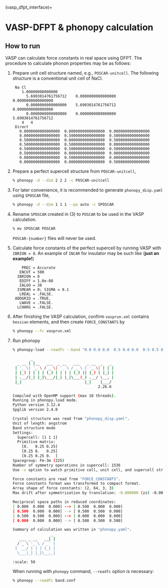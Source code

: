 (vasp_dfpt_interface)=
# VASP-DFPT & phonopy calculation

## How to run

VASP can calculate force constants in real space using DFPT. The
procedure to calculate phonon properties may be as follows:

1) Prepare unit cell structure named, e.g., `POSCAR-unitcell`. The
   following structure is a conventional unit cell of NaCl.

   ```
    Na Cl
       1.00000000000000
         5.6903014761756712    0.0000000000000000    0.0000000000000000
         0.0000000000000000    5.6903014761756712    0.0000000000000000
         0.0000000000000000    0.0000000000000000    5.6903014761756712
       4   4
    Direct
      0.0000000000000000  0.0000000000000000  0.0000000000000000
      0.0000000000000000  0.5000000000000000  0.5000000000000000
      0.5000000000000000  0.0000000000000000  0.5000000000000000
      0.5000000000000000  0.5000000000000000  0.0000000000000000
      0.5000000000000000  0.5000000000000000  0.5000000000000000
      0.5000000000000000  0.0000000000000000  0.0000000000000000
      0.0000000000000000  0.5000000000000000  0.0000000000000000
      0.0000000000000000  0.0000000000000000  0.5000000000000000
   ```


2) Prepare a perfect supercell structure from `POSCAR-unitcell`,

   ```bash
   % phonopy -d --dim 2 2 2 -c POSCAR-unitcell
   ```

3) For later convenience, it is recommended to generate `phonopy_disp.yaml`
   using `SPOSCAR` file,

   ```bash
   % phonopy -d --dim 1 1 1 --pa auto -c SPOSCAR
   ```

4) Rename `SPOSCAR` created in (3) to `POSCAR` to be used in the VASP
   calculation.

   ```bash
   % mv SPOSCAR POSCAR
   ```

   `POSCAR-{number}` files will never be used.

4) Calculate force constants of the perfect supercell by running VASP
   with `IBRION = 8`. An example of `INCAR` for
   insulator may be such like (**just an example!**)

   ```
       PREC = Accurate
      ENCUT = 500
     IBRION = 8
      EDIFF = 1.0e-08
      IALGO = 38
     ISMEAR = 0; SIGMA = 0.1
      LREAL = .FALSE.
    ADDGRID = .TRUE.
      LWAVE = .FALSE.
     LCHARG = .FALSE.
   ```

5) After finishing the VASP calculation, confirm `vasprun.xml`
   contains `hessian` elements, and then create `FORCE_CONSTANTS` by

   ```bash
   % phonopy --fc vasprun.xml
   ```

6) Run phonopy

   ~~~bash
   % phonopy-load --readfc --band "0.0 0.0 0.0  0.5 0.0 0.0  0.5 0.5 0.0  0.0 0.0 0.0  0.5 0.5 0.5" -p

           _
     _ __ | |__   ___  _ __   ___   _ __  _   _
    | '_ \| '_ \ / _ \| '_ \ / _ \ | '_ \| | | |
    | |_) | | | | (_) | | | | (_) || |_) | |_| |
    | .__/|_| |_|\___/|_| |_|\___(_) .__/ \__, |
    |_|                            |_|    |___/
                                         2.26.6

   Compiled with OpenMP support (max 10 threads).
   Running in phonopy.load mode.
   Python version 3.12.4
   Spglib version 2.4.0

   Crystal structure was read from "phonopy_disp.yaml".
   Unit of length: angstrom
   Band structure mode
   Settings:
     Supercell: [1 1 1]
     Primitive matrix:
       [0.   0.25 0.25]
       [0.25 0.   0.25]
       [0.25 0.25 0.  ]
   Spacegroup: Fm-3m (225)
   Number of symmetry operations in supercell: 1536
   Use -v option to watch primitive cell, unit cell, and supercell structures.

   Force constants are read from "FORCE_CONSTANTS".
   Force constants format was transformed to compact format.
   Array shape of force constants: (2, 64, 3, 3)
   Max drift after symmetrization by translation: -0.000000 (zz) -0.000000 (zz)

   Reciprocal space paths in reduced coordinates:
   [ 0.000  0.000  0.000] --> [ 0.500  0.000  0.000]
   [ 0.500  0.000  0.000] --> [ 0.500  0.500  0.000]
   [ 0.500  0.500  0.000] --> [ 0.000  0.000  0.000]
   [ 0.000  0.000  0.000] --> [ 0.500  0.500  0.500]

   Summary of calculation was written in "phonopy.yaml".
                    _
      ___ _ __   __| |
     / _ \ '_ \ / _` |
    |  __/ | | | (_| |
     \___|_| |_|\__,_|
   ~~~

   ```{image} NaCl-VASPdfpt.png
   :scale: 50
   ```

   When running with `phonopy` command, `--readfc` option is necessary:

   ```bash
   % phonopy --readfc band.conf
   ```
